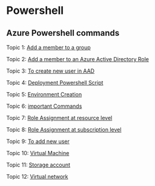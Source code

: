 # Powershell
## Azure Powershell commands

Topic 1: 
[Add a member to a group](https://github.com/goutamir007/Powershell/blob/main/AAD%20member%20to%20group.ps1)

Topic 2: 
[Add a member to an Azure Active Directory Role](https://github.com/goutamir007/Powershell/blob/main/AAD%20role%20assignment.ps1)

Topic 3:
[To create new user in AAD](https://github.com/goutamir007/Powershell/blob/main/AAD%20user.ps1)

Topic 4:
[Deployment Powershell Script](https://github.com/goutamir007/Powershell/blob/main/DEPLOYMENT%20POWERSHELL%20SCRIPT.ps1)

Topic 5:
[Environment Creation](https://github.com/goutamir007/Powershell/blob/main/Environment%20creation.ps1)

Topic 6:
[important Commands](https://github.com/goutamir007/Powershell/blob/main/IMPORTANT%20COMMANDS.ps1)

Topic 7:
[Role Assignment at resource level](https://github.com/goutamir007/Powershell/blob/main/Role%20Assignment(2).ps1)

Topic 8: 
[Role Assignment at subscription level](https://github.com/goutamir007/Powershell/blob/main/Roleassignment.ps1)

Topic 9: 
[To add new user](https://github.com/goutamir007/Powershell/blob/main/Script%20to%20add%20new%20user.ps1)

Topic 10:
[Virtual Machine](https://github.com/goutamir007/Powershell/blob/main/Virtual%20Machine.ps1)

Topic 11:
[Storage account](https://github.com/goutamir007/Powershell/blob/main/storage%20account.ps1)

Topic 12:
[Virtual network](https://github.com/goutamir007/Powershell/blob/main/virtual%20network.ps1)
